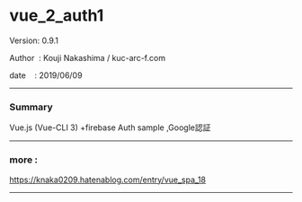 # vue_2_auth1

 Version: 0.9.1

 Author  : Kouji Nakashima / kuc-arc-f.com

 date    : 2019/06/09

***
### Summary

Vue.js (Vue-CLI 3) +firebase Auth sample ,Google認証

***
### more :

https://knaka0209.hatenablog.com/entry/vue_spa_18

***

